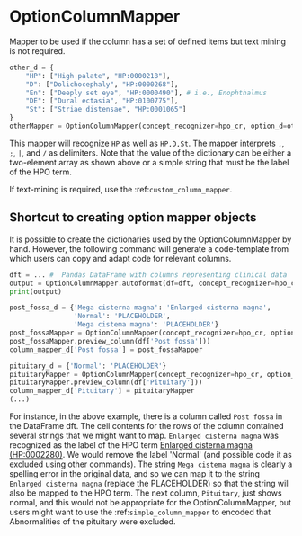 # OptionColumnMapper


Mapper to be used if the column has a set of defined items but text mining is not required.

```python title="OptionColumnMapper constructor"
other_d = {
    "HP": ["High palate", "HP:0000218"],
    "D": ["Dolichocephaly", "HP:0000268"],
    "En": ["Deeply set eye", "HP:0000490"], # i.e., Enophthalmus
    "DE": ["Dural ectasia", "HP:0100775"],
    "St": ["Striae distensae", "HP:0001065"]
}
otherMapper = OptionColumnMapper(concept_recognizer=hpo_cr, option_d=other_d)
```

This mapper will recognize ``HP`` as well as ``HP,D,St``. The mapper interprets
``,``,  ``;``, ``|``, and ``/`` as delimiters. Note that the value of the dictionary
can be either a two-element array as shown above or a simple string that must be the
label of the HPO term.

If text-mining is required, use the :ref:`custom_column_mapper`.


## Shortcut to creating option mapper objects


It is possible to create the dictionaries used by the OptionColumnMapper by hand.
However, the following command will generate a code-template from which users
can copy and adapt code for relevant columns.

```python title="OptionColumnMapper shortcut"
dft = ... #  Pandas DataFrame with columns representing clinical data
output = OptionColumnMapper.autoformat(df=dft, concept_recognizer=hpo_cr)
print(output)

post_fossa_d = {'Mega cisterna magna': 'Enlarged cisterna magna',
                'Normal': 'PLACEHOLDER',
                'Mega cistema magna': 'PLACEHOLDER'}
post_fossaMapper = OptionColumnMapper(concept_recognizer=hpo_cr, option_d=post_fossa_d)
post_fossaMapper.preview_column(df['Post fossa']))
column_mapper_d['Post fossa'] = post_fossaMapper

pituitary_d = {'Normal': 'PLACEHOLDER'}
pituitaryMapper = OptionColumnMapper(concept_recognizer=hpo_cr, option_d=pituitary_d)
pituitaryMapper.preview_column(df['Pituitary']))
column_mapper_d['Pituitary'] = pituitaryMapper
(...)
```

For instance, in the above example, there is a column called `Post fossa` in the DataFrame dft. The cell contents
for the rows of the column contained several strings that we might want to map. `Enlarged cisterna magna` was
recognized as the label of the HPO term 
[Enlarged cisterna magna (HP:0002280)](https://hpo.jax.org/app/browse/term/HP:0002280).
We would remove the label 'Normal' (and possible code it as excluded using other commands). The 
string `Mega cistema magna` is clearly a spelling error in the original data, and so we can map it
to the string `Enlarged cisterna magna` (replace the PLACEHOLDER) so that the string will also be mapped to the HPO term.
The next column, `Pituitary`, just shows normal, and this would not be appropriate for the OptionColumnMapper, but users 
might want to use the :ref:`simple_column_mapper` to encoded that Abnormalities of the pituitary were excluded.